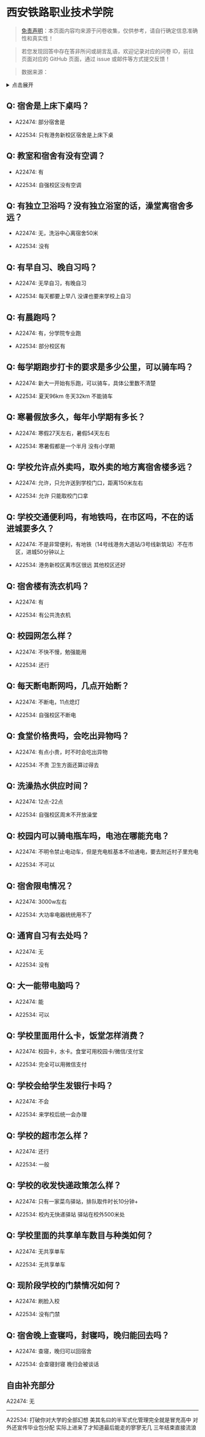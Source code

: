 # 西安铁路职业技术学院

> [免责声明](https://colleges.chat/#_3)：本页面内容均来源于问卷收集，仅供参考，请自行确定信息准确性和真实性！

> 若您发现回答中存在答非所问或胡言乱语，欢迎记录对应的问卷 ID，前往页面对应的 GitHub 页面，通过 issue 或邮件等方式提交反馈！

> 数据来源：

<details><summary>点击展开</summary>
<ul>
<li>A22474: 匿名 (2024 年 06 月)</li>
<li>A22534: 匿名 (2024 年 06 月)</li>
</ul>
</details>

## Q: 宿舍是上床下桌吗？

- A22474: 部分宿舍是

- A22534: 只有港务新校区宿舍是上床下桌

## Q: 教室和宿舍有没有空调？

- A22474: 有

- A22534: 自强校区没有空调

## Q: 有独立卫浴吗？没有独立浴室的话，澡堂离宿舍多远？

- A22474: 无，洗浴中心离宿舍50米

- A22534: 没有

## Q: 有早自习、晚自习吗？

- A22474: 无早自习，有晚自习

- A22534: 每天都要上早八 没课也要来学校上自习

## Q: 有晨跑吗？

- A22474: 有，分学院专业跑

- A22534: 部分校区有

## Q: 每学期跑步打卡的要求是多少公里，可以骑车吗？

- A22474: 新大一开始有乐跑，可以骑车，具体公里数不清楚

- A22534: 夏天96km 冬天32km 不能骑车

## Q: 寒暑假放多久，每年小学期有多长？

- A22474: 寒假27天左右，暑假54天左右

- A22534: 寒暑假都是一个半月 没有小学期

## Q: 学校允许点外卖吗，取外卖的地方离宿舍楼多远？

- A22474: 允许，只允许送到学校门口，距离150米左右

- A22534: 允许 只能取校门口拿

## Q: 学校交通便利吗，有地铁吗，在市区吗，不在的话进城要多久？

- A22474: 不是非常便利，有地铁（14号线港务大道站/3号线新筑站）不在市区，进城50分钟以上

- A22534: 港务新校区离市区很远 其他校区还好

## Q: 宿舍楼有洗衣机吗？

- A22474: 有

- A22534: 有公共洗衣机

## Q: 校园网怎么样？

- A22474: 不快不慢，勉强能用

- A22534: 还行

## Q: 每天断电断网吗，几点开始断？

- A22474: 不断电，11点熄灯

- A22534: 自强校区不断电

## Q: 食堂价格贵吗，会吃出异物吗？

- A22474: 有点小贵，时不时会吃出异物

- A22534: 不贵 卫生方面还算过得去

## Q: 洗澡热水供应时间？

- A22474: 12点-22点

- A22534: 自强校区周末不开放澡堂

## Q: 校园内可以骑电瓶车吗，电池在哪能充电？

- A22474: 不明令禁止电动车，但是充电桩基本不给通电，要去附近村子里充电

- A22534: 不可以

## Q: 宿舍限电情况？

- A22474: 3000w左右

- A22534: 大功率电器统统用不了

## Q: 通宵自习有去处吗？

- A22474: 无

- A22534: 没有

## Q: 大一能带电脑吗？

- A22474: 能

- A22534: 可以

## Q: 学校里面用什么卡，饭堂怎样消费？

- A22474: 校园卡，水卡。食堂可用校园卡/微信/支付宝

- A22534: 完全可以用微信支付

## Q: 学校会给学生发银行卡吗？

- A22474: 不会

- A22534: 来学校后统一会办理

## Q: 学校的超市怎么样？

- A22474: 还行

- A22534: 一般

## Q: 学校的收发快递政策怎么样？

- A22474: 只有一家菜鸟驿站，排队取件时长10分钟+

- A22534: 校内无快递驿站 驿站在校外500米处

## Q: 学校里面的共享单车数目与种类如何？

- A22474: 无共享单车

- A22534: 无共享单车

## Q: 现阶段学校的门禁情况如何？

- A22474: 刷脸入校

- A22534: 没有门禁

## Q: 宿舍晚上查寝吗，封寝吗，晚归能回去吗？

- A22474: 查寝，晚归可以回宿舍

- A22534: 会查寝封寝 晚归会被谈话

## 自由补充部分

A22474: 无

***

A22534: 打破你对大学的全部幻想 美其名曰的半军式化管理完全就是冒充高中 对外还宣传毕业包分配 实际上进来了才知道最后能走的寥寥无几 三年结束直接流浪